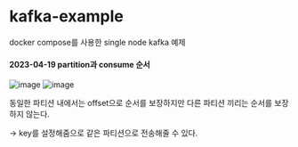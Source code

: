 # kafka-example

docker compose를 사용한 single node kafka 예제


#### 2023-04-19 partition과 consume 순서

![image](https://user-images.githubusercontent.com/67408890/233030309-f4ecbda4-b707-4447-b01f-02f68997879e.png)
![image](https://user-images.githubusercontent.com/67408890/233030515-0ff228e7-1329-4149-8a3d-d96c4df9a5a9.png)

동일한 파티션 내에서는 offset으로 순서를 보장하지만 다른 파티션 끼리는 순서를 보장하지 않는다.

-> key를 설정해줌으로 같은 파티션으로 전송해줄 수 있다.
